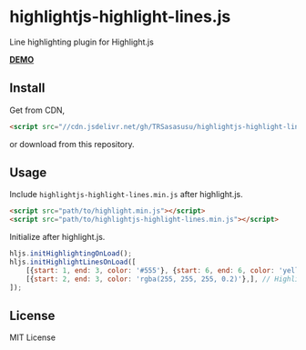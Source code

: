 # highlightjs-highlight-lines.js
Line highlighting plugin for Highlight.js

**[DEMO](https://trsasasusu.github.io/highlightjs-highlight-lines.js/)**

## Install

Get from CDN,

```html
<script src="//cdn.jsdelivr.net/gh/TRSasasusu/highlightjs-highlight-lines.js@1.0.1/highlightjs-highlight-lines.min.js"></script>
```

or download from this repository.

## Usage
Include `highlightjs-highlight-lines.min.js` after highlight.js.

```html
<script src="path/to/highlight.min.js"></script>
<script src="path/to/highlightjs-highlight-lines.min.js"></script>
```

Initialize after highlight.js.

```js
hljs.initHighlightingOnLoad();
hljs.initHighlightLinesOnLoad([
    [{start: 1, end: 3, color: '#555'}, {start: 6, end: 6, color: 'yellow'},], // Highlight some lines in the first code block.
    [{start: 2, end: 3, color: 'rgba(255, 255, 255, 0.2)'},], // Highlight some lines in the second code block.
]);
```

## License
MIT License
